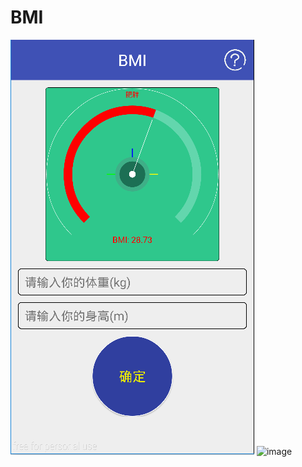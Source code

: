 # BMI

![image](https://github.com/fenghao1994/BMI/raw/master/app/src/main/res/raw/5.png)
![image](https://github.com/fenghao1994/BMI/tree/master/app/src/main/res/raw/6.png)

